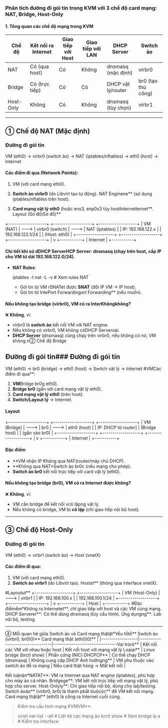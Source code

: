### Phân tích đường đi gói tin trong KVM với 3 chế độ card mạng: NAT, Bridge, Host-Only  

#### 1. Tổng quan các chế độ mạng trong KVM
| Chế độ  | Kết nối ra Internet | Giao tiếp với Host | Giao tiếp với LAN | DHCP Server          | Switch ảo      |
|------------|-----------------------|----------------------|----------------------|-------------------------|-------------------|
| NAT    | Có (qua host)         | Có                   | Không                | dnsmasq (mặc định)    | virbr0          |
| Bridge | Có (trực tiếp)        | Có                   | Có                   | DHCP vật lý/router      | br0 (tạo thủ công) |
| Host-Only | Không               | Có                   | Không                | dnsmasq (tùy chọn)    | virbr1          |

---

## ① Chế độ NAT (Mặc định)
### Đường đi gói tin
VM (eth0) → virbr0 (switch ảo) → NAT (iptables/nftables) → eth0 (host) → Internet
#### Các điểm đi qua (Network Points):
1. VM (với card mạng eth0).  
2. **Switch ảo virbr0** (do Libvirt tạo tự động).  NAT Enginene** (sử dụng iptables/nftables trên host). 
 
4. **Card mạng vật lý eth0** (hoặc ens3, enp0s3 tùy hostInternetternet**. Layout (Sơ đồ)Sơ đồ)**


+-------------------+      +-------------------+      +-------------------+
|      VM (NAT)     | ---> |   virbr0 (switch) | ---> |   NAT (iptables)  |
| IP: 192.168.122.x |      | 192.168.122.1/24  |      | (Host: eth0)      |
+-------------------+      +-------------------+      +-------------------+
                                                           |
                                                           v
                                                     +-----------+
                                                     | Internet  |
                                                     +-----------+

#### **Chi tiết khi sử dDHCP ServerHCP Server**: dnsmasq (chạy trên host, cấp IP cho VM từ dải 192.168.122.0/24).  

- **NAT Rules**:  
 
  iptables -t nat -L -v  # Xem rules NAT
  
  - Gói tin từ VM rSNATet được **SNAT** (đổi IP VM → IP host).  
  - Gói tin từ IntePort Forwardingort Forwarding** (nếu muốn).  

#### **Nếu không tạo bridge (virbr0), VM có ra InterKhôngkhông?**
❌ **Không**, vì:
- virbr0 là **switch ảo** kết nối VM với NAT engine.  
- Nếu không có virbr0, VM không cóDHCP Serveroài.  
- **DHCP Server** (dnsmasq) cũng chạy trên virbr0, nếu không có nó, VM không n② Chế độ Bridge

## Đường đi gói tin### **Đường đi gói tin**
VM (eth0) → br0 (bridge) → eth0 (host) → Switch vật lý → Internet
#VMCác điểm đi qua**:
1. **VM**Bridge br0g eth0).  
2. **Bridge br0** (gắn với card mạng vật lý eth0).  
3. **Card mạng vật lý eth0** (trên host).  
4. **Switch/Layout lý** → Internet.  

#### **Layout**
+-------------------+      +-------------------+      +-------------------+
|     VM (Bridge)   | ---> |       br0         | ---> |   eth0 (host)     |
| IP: DHCP từ router|      | (Bridge host)     |      | (gắn vào br0)     |
+-------------------+      +-------------------+      +-------------------+
                                                           |
                                                           v
                                                     +-----------+
                                                     | Internet  |
                                                     +-----------+
#### **Đặc điểm**
- **VM nhận IP Không qua NAT(router/máy chủ DHCP).  
- **Không qua NAT*Switch ảo br0c (nếu mạng cho phép).  
- **Switch ảo br0** kết nối trực tiếp với card vật lý (eth0).  

#### **Nếu không tạo bridge (br0), VM có ra Internet được không?**
❌ **Không**, vì:
- VM cần bridge để kết nối vcô lậpng vật lý.  
- Nếu không có bridge, VM bị **cô lập** (chỉ giao tiếp nội bộ host).  

---
## ③ Chế độ Host-Only
### Đường đi gói tin
VM (eth0) → virbr1 (switch ảo) → Host (vnetX)
#### Các điểm đi qua:
1. VM (với card mạng eth0).  
2. **Switch ảo virbr1** (do Libvirt tạo).  Hostst** (thông qua interface vnetX).  

#Layoutut**
+-------------------+      +-------------------+
|   VM (Host-Only)  | ---> |    virbr1         |
| IP: 192.168.100.x |      | 192.168.100.1/24  |
+-------------------+      +-------------------+
                                 |
                                 v
                          +-----------+
                          |   Host    |
                          +-----------+
#Đặc điểmểm*Không ra Internetet**, chỉ giao tiếp với host và các VM cùng mạng. DHCP Serverer**: Có thể dùng dnsmasq (tùy cấu hình). Ứng dụngng**: Lab nội bộ, testing.  

---
④ Mối quan hệ giữa Switch ảo và Card mạng thậtật*Yếu tốtố**     Switch ảo (virbr0, br0)0)**     Card mạng thật (eth0)0)**       |
|------------------|----------------------------------|--------------------------------Vai tròrò**      | Kết nối các VM với nhau hoặc host | Kết nối host với mạng vật lý   Loạiại**         | Linux bridge (brctl show)       | Phần cứng (NIC)                DHCPCP**         | Có thể chạy DHCP (dnsmasq)        | Không cung cấp DHCP            Ảnh hưởngng**    | VM phụ thuộc vào switch ảo để ra mạng | Nếu card thật hỏng → Mất kết nối |

Kết luậnận*NATAT**: VM ra Internet qua NAT engine (iptables), phù hợp cho máy ảo cá nhân. Bridgege**: VM kết nối trực tiếp với mạng vật lý, phù hợp cho server. Host-Onlyly**: Chỉ giao tiếp nội bộ, dùng cho lab/testing. Switch ảoảo** (virbr0, br0) là thành pbắt buộcộc** để VM kết nối mạng. Card mạng thậtật** (eth0) là cổng ra Internet cuối cùng.  

>Kiểm tra cấu hình mạng KVMVM**:  
>
> virsh net-list --all           # Liệt kê các mạng ảo
> brctl show                    # Xem bridge
> ip a                          # Kiểm tra interface
>